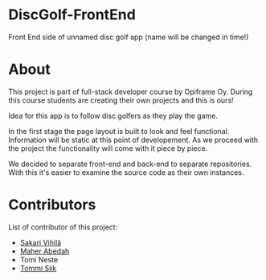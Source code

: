 # DiscGolf-FrontEnd
Front End side of unnamed disc golf app (name will be changed in time!)

# About
This project is part of full-stack developer course by Opiframe Oy. During this course students are creating their own projects and this is ours!

Idea for this app is to follow disc golfers as they play the game. 

In the first stage the page layout is built to look and feel functional. Information will be static at this point of developement. As we proceed with the project the functionality will come with it piece by piece. 

We decided to separate front-end and back-end to separate repositories. With this it's easier to examine the source code as their own instances.


# Contributors
List of contributor of this project:
- [Sakari Vihilä](https://github.com/svihila)
- [Maher Abedah](https://github.com/MaherAbedah)
- Tomi Neste
- [Tommi Siik](https://github.com/tsiika)

